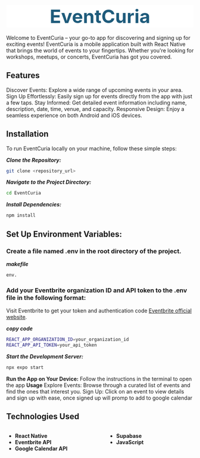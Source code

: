# <span style="color:#1E5B7B; font-size:50px; display:block; background-color:white; font-weight:bold; text-align:center;">EventCuria</span>
Welcome to EventCuria – your go-to app for discovering and signing up for exciting events! EventCuria is a mobile application built with React Native that brings the world of events to your fingertips. Whether you're looking for workshops, meetups, or concerts, EventCuria has got you covered.

## Features
Discover Events: Explore a wide range of upcoming events in your area.
Sign Up Effortlessly: Easily sign up for events directly from the app with just a few taps.
Stay Informed: Get detailed event information including name, description, date, time, venue, and capacity.
Responsive Design: Enjoy a seamless experience on both Android and iOS devices.

## Installation
To run EventCuria locally on your machine, follow these simple steps:

***Clone the Repository:***
   ```bash
   git clone <repository_url>
```
***Navigate to the Project Directory:***

```bash
cd EventCuria
```
***Install Dependencies:***
```bash
npm install
```

## Set Up Environment Variables:

### Create a file named .env in the root directory of the project.
***makefile***
```bash
env.
```
### Add your Eventbrite organization ID and API token to the .env file in the following format:
Visit Eventbrite to get your token and authentication code [Eventbrite official website](https://www.eventbrite.com/platform/docs/introduction). 

***copy code***
```bash
REACT_APP_ORGANIZATION_ID=your_organization_id
REACT_APP_API_TOKEN=your_api_token
```




***Start the Development Server:***
```bash
npx expo start
```
**Run the App on Your Device:**
Follow the instructions in the terminal to open the app
**Usage**
Explore Events: Browse through a curated list of events and find the ones that interest you.
Sign Up: Click on an event to view details and sign up with ease, once signed up will promp to add to google calendar
## Technologies Used ##
<div style="display:flex; flex-direction: row; flex-wrap: wrap;">
    <div style="flex: 1; padding-right: 20px;">
        <ul>
            <li><strong>React Native</strong></li>
            <li><strong>Eventbrite API</strong></li>
            <li><strong>Google Calendar API</strong></li>
        </ul>
    </div>
    <div style="flex: 1; padding-left: 20px;">
        <ul>
            <li><strong>Supabase</strong></li>
            <li><strong>JavaScript</strong></li>
        </ul>
    </div>
</div>
